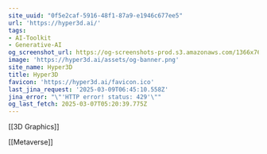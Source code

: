 ```yaml
---
site_uuid: "0f5e2caf-5916-48f1-87a9-e1946c677ee5"
url: 'https://hyper3d.ai/'
tags:
- AI-Toolkit
- Generative-AI
og_screenshot_url: https://og-screenshots-prod.s3.amazonaws.com/1366x768/80/false/5c0fc3fbc1c72e6cc5757e913ad49b067e80dab75a0af0d6e7348f876fbbde26.jpeg
image: 'https://hyper3d.ai/assets/og-banner.png'
site_name: Hyper3D
title: Hyper3D
favicon: 'https://hyper3d.ai/favicon.ico'
last_jina_request: '2025-03-09T06:45:10.558Z'
jina_error: "\"'HTTP error! status: 429'\""
og_last_fetch: 2025-03-07T05:20:39.775Z
---
```

[[3D Graphics]]

[[Metaverse]]

